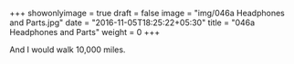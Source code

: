 +++
showonlyimage = true
draft = false
image = "img/046a Headphones and Parts.jpg"
date = "2016-11-05T18:25:22+05:30"
title = "046a Headphones and Parts"
weight = 0
+++

And I would walk 10,000 miles.

